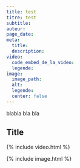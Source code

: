 ```yaml
---
title: test
titre: test
subtitle:
auteur:
page_date:
meta:
  title:
  description:
video:
  code_embed_de_la_video:
  legende:
image:
  image_path:
  alt:
  legende:
  center: false
---
```

blabla bla bla

## Title

{% include video.html %}

{% include image.html %}